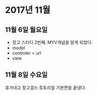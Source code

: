 # 2017년 11월

## 11월 6일 월요일
- 장고 스터디 2번째. MYV개념을 알게 되었다.
- model
- controler = url
- view

## 11월 8일 수요일
휴가내고 장고걸스 튜토리얼 기본편을 끝냈다.
